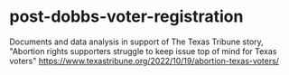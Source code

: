 # post-dobbs-voter-registration

Documents and data analysis in support of The Texas Tribune story, "Abortion rights supporters struggle to keep issue top of mind for Texas voters" https://www.texastribune.org/2022/10/19/abortion-texas-voters/

